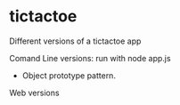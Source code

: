 # tictactoe
Different versions of a tictactoe app

Comand Line versions: run with node app.js
- Object prototype pattern.

Web versions



